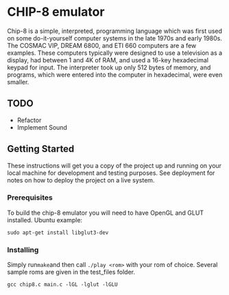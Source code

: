 # CHIP-8 emulator

Chip-8 is a simple, interpreted, programming language which was first used on some do-it-yourself computer systems in the late 1970s and early 1980s. The COSMAC VIP, DREAM 6800, and ETI 660 computers are a few examples. These computers typically were designed to use a television as a display, had between 1 and 4K of RAM, and used a 16-key hexadecimal keypad for input. The interpreter took up only 512 bytes of memory, and programs, which were entered into the computer in hexadecimal, were even smaller.

## TODO
- Refactor
- Implement Sound

## Getting Started

These instructions will get you a copy of the project up and running on your local machine for development and testing purposes. See deployment for notes on how to deploy the project on a live system.

### Prerequisites

To build the chip-8 emulator you will need to have OpenGL and GLUT installed.
Ubuntu example:
```
sudo apt-get install libglut3-dev
```

### Installing

Simply run```make```and then call ```./play <rom>``` with your rom of choice. Several sample roms are given in the test_files folder.
```
gcc chip8.c main.c -lGL -lglut -lGLU
```
